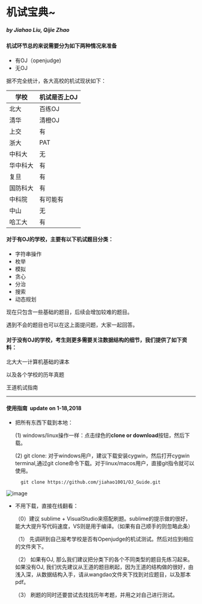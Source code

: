 # 机试宝典~  
#####                     by Jiahao Liu, Qijie Zhao

#### 机试环节总的来说需要分为如下**两种情况来准备**
- 有OJ（openjudge)
- 无OJ

据不完全统计，各大高校的机试现状如下：

| 学校   | 机试是否上OJ |
| ---- | ------- |
| 北大   | 百练OJ    |
| 清华   | 清橙OJ    |
| 上交   | 有       |
| 浙大   | PAT     |
| 中科大  | 无       |
| 华中科大 | 有       |
| 复旦   | 有       |
| 国防科大 | 有       |
| 中科院  | 有可能有    |
| 中山   | 无       |
| 哈工大  | 有       |




#### 对于有OJ的学校，主要有以下机试题目分类：

- 字符串操作
- 枚举
- 模拟
- 贪心
- 分治
- 搜索
- 动态规划

现在只包含一些基础的题目，后续会增加较难的题目。

遇到不会的题目也可以在这上面提问题，大家一起回答。

#### 对于没有OJ的学校，考生则更多需要关注数据结构的细节，我们提供了如下资料：
北大大一计算机基础的课本

以及各个学校的历年真题

王道机试指南

-------

#### 使用指南  update on 1-18,2018

- 把所有东西下载到本地：

    (1) windows/linux操作一样：点击绿色的**clone or download**按钮，然后下载。
    
    (2) git clone:
        对于windows用户，建议下载安装cygwin，然后打开cygwin terminal,通过git clone命令下载。对于linux/macos用户，直接git指令就可以使用。
        
        git clone https://github.com/jiahao1001/OJ_Guide.git


![image](https://github.com/jiahao1001/OJ_Guide/blob/master/img/example.jpg)


- 不用下载，直接在线翻看：
    
    （0）建议 sublime + VisualStudio来搭配刷题。sublime的提示做的很好，能大大提升写代码速度，VS则是用于编译。（如果有自己顺手的则忽略此条）
    
    （1） 先调研到自己报考学校是否有Openjudge的机试测试。然后对应到相应的文件夹下。
    
    （2） 如果有OJ, 那么我们建议把分类下的各个不同类型的题目先练习起来。如果没有OJ, 我们优先建议从王道的题目刷起，因为王道的结构做的很好，由浅入深，从数据结构入手，请从wangdao文件夹下找到对应题目，以及那本pdf。
    
    （3） 刷题的同时还要尝试去找找历年考题，并用之对自己进行测试。